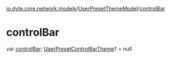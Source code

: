[io.dyte.core.network.models](../index.md)/[UserPresetThemeModel](index.md)/[controlBar](control-bar.md)

# controlBar


var [controlBar](control-bar.md): [UserPresetControlBarTheme](../-user-preset-control-bar-theme/index.md)? = null
